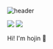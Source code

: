 
![header](https://capsule-render.vercel.app/api?type=waving&color=timeGradient&height=300&section=header&text=Hi!%20I'm%20hojin&fontColor=d6ace6&fontSize=90)

<img src="https://img.shields.io/badge/Android-3DDC84?style=flat-square&logo=Android&logoColor=white"/> <img src= "https://img.shields.io/badge/Youtube-ff0000?style=flat-square&logo=youtube&logoColor=white"/>


Hi! I'm hojin 👋



<!--
**bhj8286/bhj8286** is a ✨ _special_ ✨ repository because its `README.md` (this file) appears on your GitHub profile.

Here are some ideas to get you started:

- 🔭 I’m currently working on ...
- 🌱 I’m currently learning ...
- 👯 I’m looking to collaborate on ...
- 🤔 I’m looking for help with ...
- 💬 Ask me about ...
- 📫 How to reach me: ...
- 😄 Pronouns: ...
- ⚡ Fun fact: ...
-->
